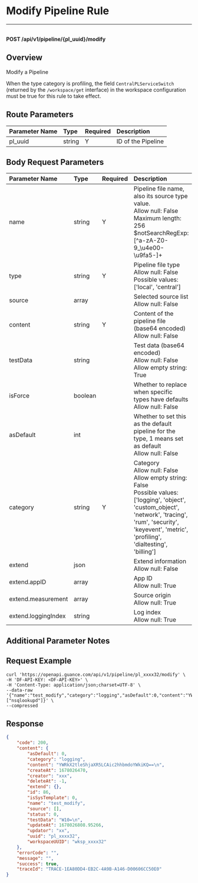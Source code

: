 # Modify Pipeline Rule

---

<br />**POST /api/v1/pipeline/\{pl_uuid\}/modify**

## Overview
Modify a Pipeline

When the type category is profiling, the field `CentralPLServiceSwitch` (returned by the `/workspace/get` interface) in the workspace configuration must be true for this rule to take effect.

## Route Parameters

| Parameter Name | Type   | Required | Description                 |
|:--------------|:-------|:--------|:---------------------------|
| pl_uuid       | string | Y       | ID of the Pipeline          |

## Body Request Parameters

| Parameter Name     | Type   | Required | Description                                                                                                             |
|:------------------|:-------|:--------|:-----------------------------------------------------------------------------------------------------------------------|
| name              | string | Y       | Pipeline file name, also its source type value.<br>Allow null: False <br>Maximum length: 256 <br>$notSearchRegExp: [^a-zA-Z0-9_\u4e00-\u9fa5-]+ <br> |
| type              | string | Y       | Pipeline file type<br>Allow null: False <br>Possible values: ['local', 'central'] <br>                                                               |
| source            | array  |         | Selected source list<br>Allow null: False <br>                                                                                                       |
| content           | string | Y       | Content of the pipeline file (base64 encoded)<br>Allow null: False <br>                                                                               |
| testData          | string |         | Test data (base64 encoded)<br>Allow null: False <br>Allow empty string: True <br>                                                                    |
| isForce           | boolean|         | Whether to replace when specific types have defaults<br>Allow null: False <br>                                                                        |
| asDefault         | int    |         | Whether to set this as the default pipeline for the type, 1 means set as default<br>Allow null: False <br>                                            |
| category          | string | Y       | Category<br>Allow null: False <br>Allow empty string: False <br>Possible values: ['logging', 'object', 'custom_object', 'network', 'tracing', 'rum', 'security', 'keyevent', 'metric', 'profiling', 'dialtesting', 'billing'] <br> |
| extend            | json   |         | Extend information<br>Allow null: False <br>                                                                                                          |
| extend.appID      | array  |         | App ID<br>Allow null: True <br>                                                                                                                       |
| extend.measurement| array  |         | Source origin<br>Allow null: True <br>                                                                                                                 |
| extend.loggingIndex| string|         | Log index<br>Allow null: True <br>                                                                                                                    |

## Additional Parameter Notes

## Request Example
```shell
curl 'https://openapi.guance.com/api/v1/pipeline/pl_xxxx32/modify' \
-H 'DF-API-KEY: <DF-API-KEY>' \
-H 'Content-Type: application/json;charset=UTF-8' \
--data-raw '{"name":"test_modify","category":"logging","asDefault":0,"content":"YWRkX2tleShjaXR5LCAic2hhbmdoYWkiKQ==","testData":"W10=","source":["nsqlookupd"]}' \
--compressed
```

## Response
```json
{
    "code": 200,
    "content": {
        "asDefault": 0,
        "category": "logging",
        "content": "YWRkX2tleShjaXR5LCAic2hhbmdoYWkiKQ==\n",
        "createAt": 1678026470,
        "creator": "xxx",
        "deleteAt": -1,
        "extend": {},
        "id": 86,
        "isSysTemplate": 0,
        "name": "test_modify",
        "source": [],
        "status": 0,
        "testData": "W10=\n",
        "updateAt": 1678026808.95266,
        "updator": "xx",
        "uuid": "pl_xxxx32",
        "workspaceUUID": "wksp_xxxx32"
    },
    "errorCode": "",
    "message": "",
    "success": true,
    "traceId": "TRACE-1EA80DD4-EB2C-4A9B-A146-D00606CC50E0"
}
```